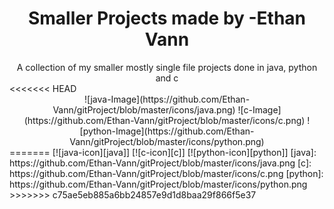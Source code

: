 <h1 align="center">
	Smaller Projects made by -Ethan Vann
</h1>

<div align="center">	
	A collection of my smaller mostly single file projects done in java, python and c
</div>
<<<<<<< HEAD
<div align="center">
![java-Image](https://github.com/Ethan-Vann/gitProject/blob/master/icons/java.png)
![c-Image](https://github.com/Ethan-Vann/gitProject/blob/master/icons/c.png)
![python-Image](https://github.com/Ethan-Vann/gitProject/blob/master/icons/python.png)
</div>
=======
[![java-icon][java]]
[![c-icon][c]]
[![python-icon][python]]
[java]: https://github.com/Ethan-Vann/gitProject/blob/master/icons/java.png
[c]: https://github.com/Ethan-Vann/gitProject/blob/master/icons/c.png
[python]: https://github.com/Ethan-Vann/gitProject/blob/master/icons/python.png
>>>>>>> c75ae5eb885a6bb24857e9d1d8baa29f866f5e37


